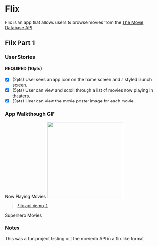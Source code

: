 # Flix

Flix is an app that allows users to browse movies from the [The Movie Database API](http://docs.themoviedb.apiary.io/#).

## Flix Part 1

### User Stories

#### REQUIRED (10pts)
- [x] (2pts) User sees an app icon on the home screen and a styled launch screen.
- [x] (5pts) User can view and scroll through a list of movies now playing in theaters.
- [x] (3pts) User can view the movie poster image for each movie.

### App Walkthough GIF
Now Playing Movies
<img src="https://i.imgflip.com/3puqus.gif" width=250><br>
<blockquote class="imgur-embed-pub" lang="en" data-id="a/72QxGY1"  ><a href="//imgur.com/a/72QxGY1">Flix api demo 2</a></blockquote><script async src="//s.imgur.com/min/embed.js" charset="utf-8"></script>
Superhero Movies

### Notes
This was a fun project testing out the moviedb API in a flix like format
